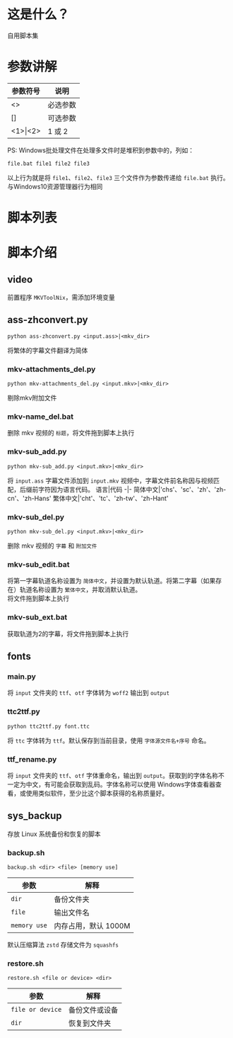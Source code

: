 # 这是什么？
自用脚本集

# 参数讲解
参数符号|说明
-|-
<>|必选参数
[]|可选参数
<1>\|<2>|1 或 2

PS: Windows批处理文件在处理多文件时是堆积到参数中的，列如：
```
file.bat file1 file2 file3
```
以上行为就是将 `file1`、`file2`、`file3` 三个文件作为参数传递给 `file.bat` 执行。与Windows10资源管理器行为相同

# 脚本列表

# 脚本介绍
## video
前置程序 `MKVToolNix`，需添加环境变量

## ass-zhconvert.py
```
python ass-zhconvert.py <input.ass>|<mkv_dir>
```
将繁体的字幕文件翻译为简体

### mkv-attachments_del.py
```
python mkv-attachments_del.py <input.mkv>|<mkv_dir>
```
剔除mkv附加文件

### mkv-name_del.bat
删除 mkv 视频的 `标题`，将文件拖到脚本上执行

### mkv-sub_add.py
```
python mkv-sub_add.py <input.mkv>|<mkv_dir>
```
将 `input.ass` 字幕文件添加到 `input.mkv` 视频中，字幕文件前名称因与视频匹配，后缀前字符因为语言代码。
语言|代码
-|-
简体中文|'chs'、'sc'、'zh'、'zh-cn'、'zh-Hans'
繁体中文|'cht'、'tc'、'zh-tw'、'zh-Hant'

### mkv-sub_del.py
```
python mkv-sub_del.py <input.mkv>|<mkv_dir>
```
删除 mkv 视频的 `字幕` 和 `附加文件`


### mkv-sub_edit.bat
将第一字幕轨道名称设置为 `简体中文`，并设置为默认轨道。将第二字幕（如果存在）轨道名称设置为 `繁体中文`，并取消默认轨道。  
将文件拖到脚本上执行
### mkv-sub_ext.bat
获取轨道为2的字幕，将文件拖到脚本上执行

## fonts
### main.py
将 `input` 文件夹的 `ttf`、`otf` 字体转为 `woff2` 输出到 `output`

### ttc2ttf.py
```
python ttc2ttf.py font.ttc 
```
将 `ttc` 字体转为 `ttf`。默认保存到当前目录，使用 `字体源文件名+序号` 命名。

### ttf_rename.py
将 `input` 文件夹的 `ttf`、`otf` 字体重命名，输出到 `output`。获取到的字体名称不一定为中文，有可能会获取到乱码。字体名称可以使用 Windows字体查看器查看，或使用类似软件，至少比这个脚本获得的名称质量好。

## sys_backup
存放 Linux 系统备份和恢复的脚本

### backup.sh
```
backup.sh <dir> <file> [memory use]
```
参数|解释
-|-
`dir`|备份文件夹
`file`|输出文件名
`memory use`|内存占用，默认 1000M

默认压缩算法 `zstd` 存储文件为 `squashfs`

### restore.sh
```
restore.sh <file or device> <dir>
```
参数|解释
-|-
`file or device`|备份文件或设备
`dir`|恢复到文件夹
